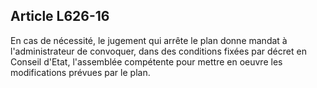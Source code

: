 Article L626-16
----
En cas de nécessité, le jugement qui arrête le plan donne mandat à
l'administrateur de convoquer, dans des conditions fixées par décret en Conseil
d'Etat, l'assemblée compétente pour mettre en oeuvre les modifications prévues
par le plan.
